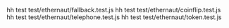 hh test test/ethernaut/fallback.test.js
hh test test/ethernaut/coinflip.test.js
hh test test/ethernaut/telephone.test.js
hh test test/ethernaut/token.test.js
